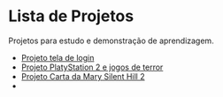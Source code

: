 # Lista de Projetos
 Projetos para estudo e demonstração de aprendizagem.

 <ul>
     <li><a href="https://alanbarros-dev.github.io/Projetos_de_estudo_HTML-CSS/Projeto1%20-%20Pagina%20de%20Login/index" target="_blank">Projeto tela de login</a></li>
     <li><a href="https://alanbarros-dev.github.io/Projetos_de_estudo_HTML-CSS/Projeto2%20-%20PS2/index" target="blank">Projeto PlatyStation 2 e jogos de terror</a></li>
     <li><a href="https://alanbarros-dev.github.io/Projetos_de_estudo_HTML-CSS/Projeto3%20-%20Carta%20da%20Mary%20SH2/" target="_blank">Projeto Carta da Mary Silent Hill 2</a></li>
     <li><a href="https://alanbarros-dev.github.io/Projetos_de_estudo_HTML-CSS/Projeto5%20-%20Redes%20Sociais/index.html"</a></li>
 </ul>

